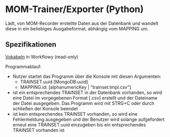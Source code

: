 # MOM-Trainer/Exporter (Python)

Lädt, von MOM-Recorder erstellte Daten aus der Datenbank und wandelt diese in ein beliebiges Ausgabeformat, abhängig vom MAPPING um.

## Spezifikationen
[Vokabeln](https://workflowy.com/s/qrLIZmQBRp) in Workflowy (read-only)

Programmablauf:
- Nutzer startet das Programm über die Konsole mit diesen Argumenten:
  - TRAINSET.uuid [MongoDB:uuid]
  - MAPPING.id: [alphanumericKey | "trainset.tmpl.csv"]
- ist ein entsprechendes TRAINSET in der Datenbank vorhanden, so wird eine Datei im vorgegebenen Format [.csv] erstellt und der Dateiname der Datei ausgegeben. Das Programm wird mit STRG+C oder durch schließen der Konsole beendet
- ist kein entsprechendes TRAINSET vorhanden, so wird eine Fehlermeldung ausgegeben und
der Benutzer wird solange aufgefordert erneut eine TRAINSET.uuid einzugeben bis ein entsprechendes TRAINSET vorhanden ist
